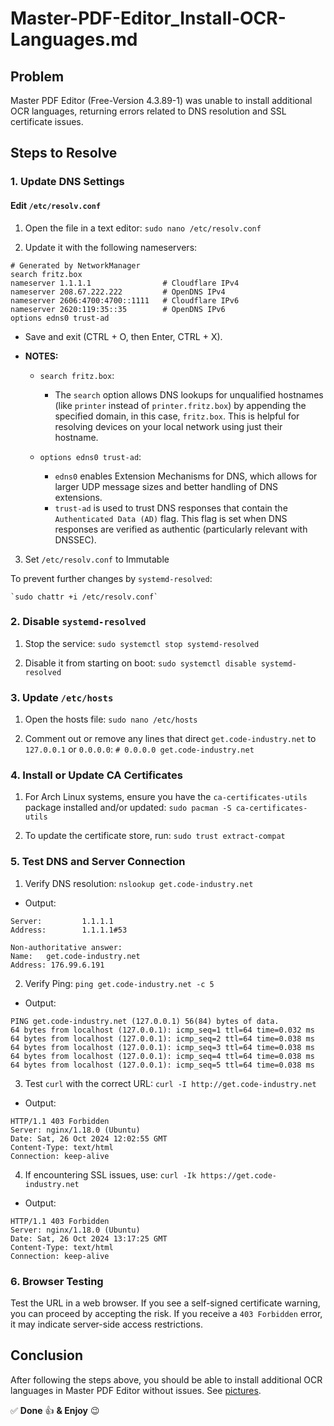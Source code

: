 # Master-PDF-Editor_Install-OCR-Languages.md

## Problem
Master PDF Editor (Free-Version 4.3.89-1) was unable to install additional OCR languages, returning errors related to 
DNS resolution and SSL certificate issues.

## Steps to Resolve

### 1. Update DNS Settings

#### Edit `/etc/resolv.conf`
1. Open the file in a text editor:
   `sudo nano /etc/resolv.conf`

2. Update it with the following nameservers:
   
```
# Generated by NetworkManager
search fritz.box
nameserver 1.1.1.1                # Cloudflare IPv4
nameserver 208.67.222.222         # OpenDNS IPv4
nameserver 2606:4700:4700::1111   # Cloudflare IPv6
nameserver 2620:119:35::35        # OpenDNS IPv6
options edns0 trust-ad

```
   
* Save and exit (CTRL + O, then Enter, CTRL + X).

* **NOTES:**
	* `search fritz.box`:
		* The `search` option allows DNS lookups for unqualified hostnames (like `printer` instead of 
		`printer.fritz.box`) by appending the specified domain, in this case, `fritz.box`. This is helpful for 
		resolving devices on your local network using just their hostname.

	* `options edns0 trust-ad`:
		* `edns0` enables Extension Mechanisms for DNS, which allows for larger UDP message sizes and better handling 
		of DNS extensions.
		* `trust-ad` is used to trust DNS responses that contain the `Authenticated Data (AD)` flag. This flag is set 
		when DNS responses are verified as authentic (particularly relevant with DNSSEC).

3. Set `/etc/resolv.conf` to Immutable
 
To prevent further changes by `systemd-resolved`:

    `sudo chattr +i /etc/resolv.conf`

### 2. Disable `systemd-resolved`

1. Stop the service:
    `sudo systemctl stop systemd-resolved`

2. Disable it from starting on boot:
    `sudo systemctl disable systemd-resolved`

### 3. Update `/etc/hosts`

1. Open the hosts file:
	`sudo nano /etc/hosts`

2. Comment out or remove any lines that direct `get.code-industry.net` to `127.0.0.1` or `0.0.0.0`:
	`# 0.0.0.0 get.code-industry.net`

### 4. Install or Update CA Certificates

1. For Arch Linux systems, ensure you have the `ca-certificates-utils` package installed and/or updated:
	`sudo pacman -S ca-certificates-utils`

2. To update the certificate store, run:
	`sudo trust extract-compat`

### 5. Test DNS and Server Connection

1. Verify DNS resolution:
	`nslookup get.code-industry.net`
* Output:
```
Server:         1.1.1.1
Address:        1.1.1.1#53

Non-authoritative answer:
Name:   get.code-industry.net
Address: 176.99.6.191
```

2. Verify Ping:
	`ping get.code-industry.net -c 5`
* Output:
```
PING get.code-industry.net (127.0.0.1) 56(84) bytes of data.
64 bytes from localhost (127.0.0.1): icmp_seq=1 ttl=64 time=0.032 ms
64 bytes from localhost (127.0.0.1): icmp_seq=2 ttl=64 time=0.038 ms
64 bytes from localhost (127.0.0.1): icmp_seq=3 ttl=64 time=0.038 ms
64 bytes from localhost (127.0.0.1): icmp_seq=4 ttl=64 time=0.038 ms
64 bytes from localhost (127.0.0.1): icmp_seq=5 ttl=64 time=0.038 ms
```

3. Test `curl` with the correct URL:
	`curl -I http://get.code-industry.net`
* Output:
```
HTTP/1.1 403 Forbidden
Server: nginx/1.18.0 (Ubuntu)
Date: Sat, 26 Oct 2024 12:02:55 GMT
Content-Type: text/html
Connection: keep-alive
```
4. If encountering SSL issues, use:
	`curl -Ik https://get.code-industry.net`
* Output:
```
HTTP/1.1 403 Forbidden
Server: nginx/1.18.0 (Ubuntu)
Date: Sat, 26 Oct 2024 13:17:25 GMT
Content-Type: text/html
Connection: keep-alive
```

### 6. Browser Testing

Test the URL in a web browser. If you see a self-signed certificate warning, you can proceed by accepting the risk. If 
you receive a `403 Forbidden` error, it may indicate server-side access restrictions.

## Conclusion

After following the steps above, you should be able to install additional OCR languages in Master PDF Editor without 
issues. See [pictures](Pictures/).

✅ **Done** 👍 **& Enjoy** 😉
